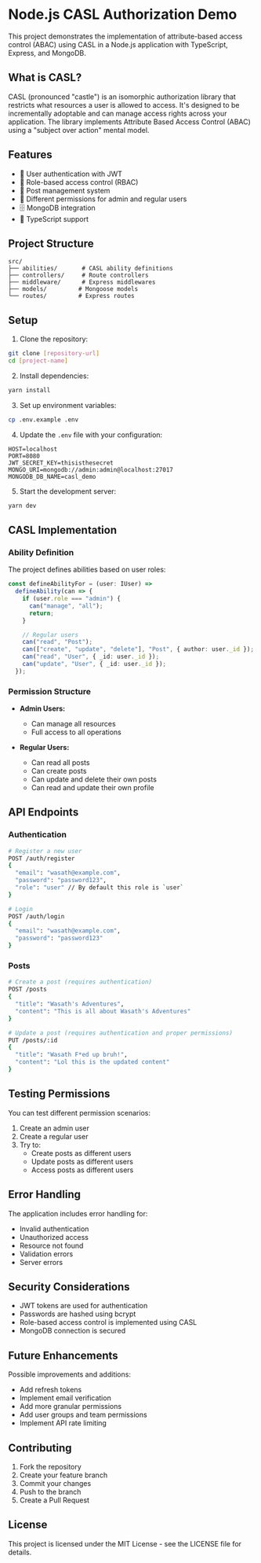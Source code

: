 # Node.js CASL Authorization Demo

This project demonstrates the implementation of attribute-based access control (ABAC) using CASL in a Node.js application with TypeScript, Express, and MongoDB.

## What is CASL?

CASL (pronounced "castle") is an isomorphic authorization library that restricts what resources a user is allowed to access. It's designed to be incrementally adoptable and can manage access rights across your application. The library implements Attribute Based Access Control (ABAC) using a "subject over action" mental model.

## Features

- 👤 User authentication with JWT
- 🔐 Role-based access control (RBAC)
- 📝 Post management system
- 🔑 Different permissions for admin and regular users
- 🗄️ MongoDB integration
- 📜 TypeScript support

## Project Structure

```
src/
├── abilities/       # CASL ability definitions
├── controllers/     # Route controllers
├── middleware/      # Express middlewares
├── models/         # Mongoose models
└── routes/         # Express routes
```

## Setup

1. Clone the repository:
```bash
git clone [repository-url]
cd [project-name]
```

2. Install dependencies:
```bash
yarn install
```

3. Set up environment variables:
```bash
cp .env.example .env
```

4. Update the `.env` file with your configuration:
```
HOST=localhost
PORT=8080
JWT_SECRET_KEY=thisisthesecret
MONGO_URI=mongodb://admin:admin@localhost:27017
MONGODB_DB_NAME=casl_demo
```

5. Start the development server:
```bash
yarn dev
```

## CASL Implementation

### Ability Definition

The project defines abilities based on user roles:

```typescript
const defineAbilityFor = (user: IUser) => 
  defineAbility(can => {
    if (user.role === "admin") {
      can("manage", "all");
      return;
    }

    // Regular users
    can("read", "Post");
    can(["create", "update", "delete"], "Post", { author: user._id });
    can("read", "User", { _id: user._id });
    can("update", "User", { _id: user._id });
  });
```

### Permission Structure

- **Admin Users:**
  - Can manage all resources
  - Full access to all operations

- **Regular Users:**
  - Can read all posts
  - Can create posts
  - Can update and delete their own posts
  - Can read and update their own profile

## API Endpoints

### Authentication

```bash
# Register a new user
POST /auth/register
{
  "email": "wasath@example.com",
  "password": "password123",
  "role": "user" // By default this role is `user`
}

# Login
POST /auth/login
{
  "email": "wasath@example.com",
  "password": "password123"
}
```

### Posts

```bash
# Create a post (requires authentication)
POST /posts
{
  "title": "Wasath's Adventures",
  "content": "This is all about Wasath's Adventures"
}

# Update a post (requires authentication and proper permissions)
PUT /posts/:id
{
  "title": "Wasath F*ed up bruh!",
  "content": "Lol this is the updated content"
}
```

## Testing Permissions

You can test different permission scenarios:

1. Create an admin user
2. Create a regular user
3. Try to:
   - Create posts as different users
   - Update posts as different users
   - Access posts as different users

## Error Handling

The application includes error handling for:
- Invalid authentication
- Unauthorized access
- Resource not found
- Validation errors
- Server errors

## Security Considerations

- JWT tokens are used for authentication
- Passwords are hashed using bcrypt
- Role-based access control is implemented using CASL
- MongoDB connection is secured

## Future Enhancements

Possible improvements and additions:
- Add refresh tokens
- Implement email verification
- Add more granular permissions
- Add user groups and team permissions
- Implement API rate limiting

## Contributing

1. Fork the repository
2. Create your feature branch
3. Commit your changes
4. Push to the branch
5. Create a Pull Request

## License

This project is licensed under the MIT License - see the LICENSE file for details.